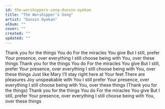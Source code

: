 ```yaml
---
id: the-worshippers-song-dunsin-oyekan
title: "The Worshipper’s Song"
artist: "Dunsin Oyekan"
album: ""
cover: ""
created: ""
updated: ""
---
```


Thank you for the things You do
For the miracles You give
But I still, prefer Your presence, over everything
I still choose being with You, over these things
Thank you for the things You do
For the miracles You give
But I still, prefer Your presence, over everything
I still choose being with You, over these things
Just like Mary
I’ll stay right here at Your feet
There are pleasures
Joy unspеakable with You
I still prefer Your prеsence, over everything
I still choose being with You, over these things
(Thank you for the things)
Thank you for the things You do
For the miracles You give
But I still, prefer Your presence, over everything
I still choose being with You, over these things